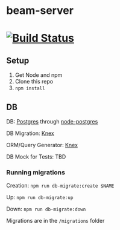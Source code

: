 # beam-server
[![Build Status](https://travis-ci.org/factorialLabs/beam-server.svg)](https://travis-ci.org/factorialLabs/beam-server)
========

## Setup

1. Get Node and npm
2. Clone this repo
3. `npm install`

## DB

DB: [Postgres](postgresql.org) through [node-postgres](https://github.com/brianc/node-postgres)

DB Migration: [Knex](http://knexjs.org/#Migrations)

ORM/Query Generator: [Knex](http://knexjs.org/)

DB Mock for Tests: TBD


### Running migrations

Creation: `npm run db-migrate:create $NAME`

Up: `npm run db-migrate:up`

Down: `npm run db-migrate:down`

Migrations are in the `/migrations` folder
